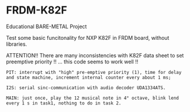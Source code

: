 # FRDM-K82F

Educational BARE-METAL Project

Test some basic funcitonality for NXP K82F in FRDM board, without libraries.

ATTENTION!! There are many inconsistencies with K82F data sheet to set preemptive priority !! ... this code seems to work well !!

    PIT: interrupt with "high" pre-emptive priority (1), time for delay and state machine, increment internal counter every about 1 ms;
    
    I2S: serial sinc-communication with audio decoder UDA1334ATS.
    
    MAIN: just once, play the 12 musical note in 4° octave, blink lend every 1 s in task1, nothing to do in task 2.
